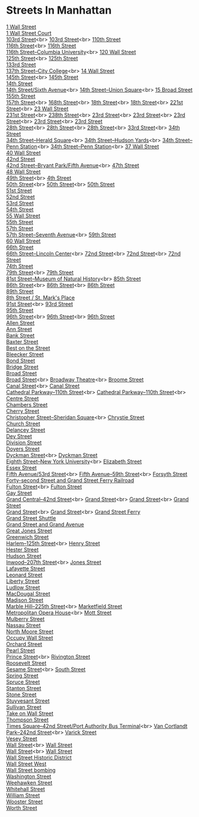 # Streets In Manhattan
[1 Wall Street](https://en.wikipedia.org/wiki/1_Wall_Street)<br>
[1 Wall Street Court](https://en.wikipedia.org/wiki/1_Wall_Street_Court)<br>
[103rd Street](https://en.wikipedia.org/wiki/103rd_Street_(IRT_Broadway–Seventh_Avenue_Line))<br>
[103rd Street](https://en.wikipedia.org/wiki/103rd_Street_(IND_Eighth_Avenue_Line))<br>
[110th Street](https://en.wikipedia.org/wiki/110th_Street_(Manhattan))<br>
[116th Street](https://en.wikipedia.org/wiki/116th_Street_(IND_Eighth_Avenue_Line))<br>
[116th Street](https://en.wikipedia.org/wiki/116th_Street_(Manhattan))<br>
[116th Street–Columbia University](https://en.wikipedia.org/wiki/116th_Street–Columbia_University_(IRT_Broadway–Seventh_Avenue_Line))<br>
[120 Wall Street](https://en.wikipedia.org/wiki/120_Wall_Street)<br>
[125th Street](https://en.wikipedia.org/wiki/125th_Street_(IRT_Broadway–Seventh_Avenue_Line))<br>
[125th Street](https://en.wikipedia.org/wiki/125th_Street_(Manhattan))<br>
[133rd Street](https://en.wikipedia.org/wiki/133rd_Street_(Manhattan))<br>
[137th Street–City College](https://en.wikipedia.org/wiki/137th_Street–City_College_(IRT_Broadway–Seventh_Avenue_Line))<br>
[14 Wall Street](https://en.wikipedia.org/wiki/14_Wall_Street)<br>
[145th Street](https://en.wikipedia.org/wiki/145th_Street_(IRT_Broadway–Seventh_Avenue_Line))<br>
[145th Street](https://en.wikipedia.org/wiki/145th_Street_(Manhattan))<br>
[14th Street](https://en.wikipedia.org/wiki/14th_Street_(Manhattan))<br>
[14th Street/Sixth Avenue](https://en.wikipedia.org/wiki/14th_Street/Sixth_Avenue_(New_York_City_Subway))<br>
[14th Street–Union Square](https://en.wikipedia.org/wiki/14th_Street–Union_Square_(New_York_City_Subway))<br>
[15 Broad Street](https://en.wikipedia.org/wiki/15_Broad_Street)<br>
[155th Street](https://en.wikipedia.org/wiki/155th_Street_(Manhattan))<br>
[157th Street](https://en.wikipedia.org/wiki/157th_Street_(IRT_Broadway–Seventh_Avenue_Line))<br>
[168th Street](https://en.wikipedia.org/wiki/168th_Street_(New_York_City_Subway))<br>
[18th Street](https://en.wikipedia.org/wiki/18th_Street_(IRT_Lexington_Avenue_Line))<br>
[18th Street](https://en.wikipedia.org/wiki/18th_Street_(IRT_Broadway–Seventh_Avenue_Line))<br>
[221st Street](https://en.wikipedia.org/wiki/221st_Street_(IRT_Broadway–Seventh_Avenue_Line))<br>
[23 Wall Street](https://en.wikipedia.org/wiki/23_Wall_Street)<br>
[231st Street](https://en.wikipedia.org/wiki/231st_Street_(IRT_Broadway–Seventh_Avenue_Line))<br>
[238th Street](https://en.wikipedia.org/wiki/238th_Street_(IRT_Broadway–Seventh_Avenue_Line))<br>
[23rd Street](https://en.wikipedia.org/wiki/23rd_Street_(BMT_Broadway_Line))<br>
[23rd Street](https://en.wikipedia.org/wiki/23rd_Street_(IND_Eighth_Avenue_Line))<br>
[23rd Street](https://en.wikipedia.org/wiki/23rd_Street_(IRT_Lexington_Avenue_Line))<br>
[23rd Street](https://en.wikipedia.org/wiki/23rd_Street_(IRT_Broadway–Seventh_Avenue_Line))<br>
[23rd Street](https://en.wikipedia.org/wiki/23rd_Street_(Manhattan))<br>
[28th Street](https://en.wikipedia.org/wiki/28th_Street_(BMT_Broadway_Line))<br>
[28th Street](https://en.wikipedia.org/wiki/28th_Street_(IRT_Lexington_Avenue_Line))<br>
[28th Street](https://en.wikipedia.org/wiki/28th_Street_(IRT_Broadway–Seventh_Avenue_Line))<br>
[33rd Street](https://en.wikipedia.org/wiki/33rd_Street_(IRT_Lexington_Avenue_Line))<br>
[34th Street](https://en.wikipedia.org/wiki/34th_Street_(Manhattan))<br>
[34th Street–Herald Square](https://en.wikipedia.org/wiki/34th_Street–Herald_Square_(New_York_City_Subway))<br>
[34th Street–Hudson Yards](https://en.wikipedia.org/wiki/34th_Street–Hudson_Yards_(IRT_Flushing_Line))<br>
[34th Street–Penn Station](https://en.wikipedia.org/wiki/34th_Street–Penn_Station_(IND_Eighth_Avenue_Line))<br>
[34th Street–Penn Station](https://en.wikipedia.org/wiki/34th_Street–Penn_Station_(IRT_Broadway–Seventh_Avenue_Line))<br>
[37 Wall Street](https://en.wikipedia.org/wiki/37_Wall_Street)<br>
[40 Wall Street](https://en.wikipedia.org/wiki/40_Wall_Street)<br>
[42nd Street](https://en.wikipedia.org/wiki/42nd_Street_(Manhattan))<br>
[42nd Street–Bryant Park/Fifth Avenue](https://en.wikipedia.org/wiki/42nd_Street–Bryant_Park/Fifth_Avenue_(New_York_City_Subway))<br>
[47th Street](https://en.wikipedia.org/wiki/47th_Street_(Manhattan))<br>
[48 Wall Street](https://en.wikipedia.org/wiki/48_Wall_Street)<br>
[49th Street](https://en.wikipedia.org/wiki/49th_Street_(BMT_Broadway_Line))<br>
[4th Street](https://en.wikipedia.org/wiki/4th_Street_(Manhattan))<br>
[50th Street](https://en.wikipedia.org/wiki/50th_Street_(IRT_Broadway–Seventh_Avenue_Line))<br>
[50th Street](https://en.wikipedia.org/wiki/50th_Street_(IND_Eighth_Avenue_Line))<br>
[50th Street](https://en.wikipedia.org/wiki/50th_Street_(Manhattan))<br>
[51st Street](https://en.wikipedia.org/wiki/51st_Street_(Manhattan))<br>
[52nd Street](https://en.wikipedia.org/wiki/52nd_Street_(Manhattan))<br>
[53rd Street](https://en.wikipedia.org/wiki/53rd_Street_(Manhattan))<br>
[54th Street](https://en.wikipedia.org/wiki/54th_Street_(Manhattan))<br>
[55 Wall Street](https://en.wikipedia.org/wiki/55_Wall_Street)<br>
[55th Street](https://en.wikipedia.org/wiki/55th_Street_(Manhattan))<br>
[57th Street](https://en.wikipedia.org/wiki/57th_Street_(Manhattan))<br>
[57th Street–Seventh Avenue](https://en.wikipedia.org/wiki/57th_Street–Seventh_Avenue_(BMT_Broadway_Line))<br>
[59th Street](https://en.wikipedia.org/wiki/59th_Street_(Manhattan))<br>
[60 Wall Street](https://en.wikipedia.org/wiki/60_Wall_Street)<br>
[66th Street](https://en.wikipedia.org/wiki/66th_Street_(Manhattan))<br>
[66th Street–Lincoln Center](https://en.wikipedia.org/wiki/66th_Street–Lincoln_Center_(IRT_Broadway–Seventh_Avenue_Line))<br>
[72nd Street](https://en.wikipedia.org/wiki/72nd_Street_(IRT_Broadway–Seventh_Avenue_Line))<br>
[72nd Street](https://en.wikipedia.org/wiki/72nd_Street_(IND_Eighth_Avenue_Line))<br>
[72nd Street](https://en.wikipedia.org/wiki/72nd_Street_(Manhattan))<br>
[74th Street](https://en.wikipedia.org/wiki/74th_Street_(Manhattan))<br>
[79th Street](https://en.wikipedia.org/wiki/79th_Street_(IRT_Broadway–Seventh_Avenue_Line))<br>
[79th Street](https://en.wikipedia.org/wiki/79th_Street_(Manhattan))<br>
[81st Street–Museum of Natural History](https://en.wikipedia.org/wiki/81st_Street–Museum_of_Natural_History_(IND_Eighth_Avenue_Line))<br>
[85th Street](https://en.wikipedia.org/wiki/85th_Street_(Manhattan))<br>
[86th Street](https://en.wikipedia.org/wiki/86th_Street_(IRT_Broadway–Seventh_Avenue_Line))<br>
[86th Street](https://en.wikipedia.org/wiki/86th_Street_(IND_Eighth_Avenue_Line))<br>
[86th Street](https://en.wikipedia.org/wiki/86th_Street_(Manhattan))<br>
[89th Street](https://en.wikipedia.org/wiki/89th_Street_(Manhattan))<br>
[8th Street / St. Mark's Place](https://en.wikipedia.org/wiki/8th_Street_/_St._Mark's_Place_(Manhattan))<br>
[91st Street](https://en.wikipedia.org/wiki/91st_Street_(IRT_Broadway–Seventh_Avenue_Line))<br>
[93rd Street](https://en.wikipedia.org/wiki/93rd_Street_(Manhattan))<br>
[95th Street](https://en.wikipedia.org/wiki/95th_Street_(Manhattan))<br>
[96th Street](https://en.wikipedia.org/wiki/96th_Street_(IRT_Broadway–Seventh_Avenue_Line))<br>
[96th Street](https://en.wikipedia.org/wiki/96th_Street_(IND_Eighth_Avenue_Line))<br>
[96th Street](https://en.wikipedia.org/wiki/96th_Street_(Manhattan))<br>
[Allen Street](https://en.wikipedia.org/wiki/Allen_Street)<br>
[Ann Street](https://en.wikipedia.org/wiki/Ann_Street_(Manhattan))<br>
[Bank Street](https://en.wikipedia.org/wiki/Bank_Street_(Manhattan))<br>
[Baxter Street](https://en.wikipedia.org/wiki/Baxter_Street)<br>
[Best on the Street](https://en.wikipedia.org/wiki/Best_on_the_Street)<br>
[Bleecker Street](https://en.wikipedia.org/wiki/Bleecker_Street)<br>
[Bond Street](https://en.wikipedia.org/wiki/Bond_Street_(Manhattan))<br>
[Bridge Street](https://en.wikipedia.org/wiki/Bridge_Street_(Manhattan))<br>
[Broad Street](https://en.wikipedia.org/wiki/Broad_Street_(Manhattan))<br>
[Broad Street](https://en.wikipedia.org/wiki/Broad_Street_(BMT_Nassau_Street_Line))<br>
[Broadway Theatre](https://en.wikipedia.org/wiki/Broadway_Theatre_(53rd_Street))<br>
[Broome Street](https://en.wikipedia.org/wiki/Broome_Street)<br>
[Canal Street](https://en.wikipedia.org/wiki/Canal_Street_(New_York_City_Subway))<br>
[Canal Street](https://en.wikipedia.org/wiki/Canal_Street_(Manhattan))<br>
[Cathedral Parkway–110th Street](https://en.wikipedia.org/wiki/Cathedral_Parkway–110th_Street_(IRT_Broadway–Seventh_Avenue_Line))<br>
[Cathedral Parkway–110th Street](https://en.wikipedia.org/wiki/Cathedral_Parkway–110th_Street_(IND_Eighth_Avenue_Line))<br>
[Centre Street](https://en.wikipedia.org/wiki/Centre_Street_(Manhattan))<br>
[Chambers Street](https://en.wikipedia.org/wiki/Chambers_Street_(Manhattan))<br>
[Cherry Street](https://en.wikipedia.org/wiki/Cherry_Street_(Manhattan))<br>
[Christopher Street–Sheridan Square](https://en.wikipedia.org/wiki/Christopher_Street–Sheridan_Square_(IRT_Broadway–Seventh_Avenue_Line))<br>
[Chrystie Street](https://en.wikipedia.org/wiki/Chrystie_Street)<br>
[Church Street](https://en.wikipedia.org/wiki/Church_Street_(Manhattan))<br>
[Delancey Street](https://en.wikipedia.org/wiki/Delancey_Street)<br>
[Dey Street](https://en.wikipedia.org/wiki/Dey_Street)<br>
[Division Street](https://en.wikipedia.org/wiki/Division_Street_(Manhattan))<br>
[Doyers Street](https://en.wikipedia.org/wiki/Doyers_Street)<br>
[Dyckman Street](https://en.wikipedia.org/wiki/Dyckman_Street_(IND_Eighth_Avenue_Line))<br>
[Dyckman Street](https://en.wikipedia.org/wiki/Dyckman_Street)<br>
[Eighth Street–New York University](https://en.wikipedia.org/wiki/Eighth_Street–New_York_University_(BMT_Broadway_Line))<br>
[Elizabeth Street](https://en.wikipedia.org/wiki/Elizabeth_Street_(Manhattan))<br>
[Essex Street](https://en.wikipedia.org/wiki/Essex_Street)<br>
[Fifth Avenue/53rd Street](https://en.wikipedia.org/wiki/Fifth_Avenue/53rd_Street_(IND_Queens_Boulevard_Line))<br>
[Fifth Avenue–59th Street](https://en.wikipedia.org/wiki/Fifth_Avenue–59th_Street_(BMT_Broadway_Line))<br>
[Forsyth Street](https://en.wikipedia.org/wiki/Forsyth_Street)<br>
[Forty-second Street and Grand Street Ferry Railroad](https://en.wikipedia.org/wiki/Forty-second_Street_and_Grand_Street_Ferry_Railroad)<br>
[Fulton Street](https://en.wikipedia.org/wiki/Fulton_Street_(New_York_City_Subway))<br>
[Fulton Street](https://en.wikipedia.org/wiki/Fulton_Street_(Manhattan))<br>
[Gay Street](https://en.wikipedia.org/wiki/Gay_Street_(Manhattan))<br>
[Grand Central–42nd Street](https://en.wikipedia.org/wiki/Grand_Central–42nd_Street_(New_York_City_Subway))<br>
[Grand Street](https://en.wikipedia.org/wiki/Grand_Street_(BMT_Canarsie_Line))<br>
[Grand Street](https://en.wikipedia.org/wiki/Grand_Street_(IND_Sixth_Avenue_Line))<br>
[Grand Street](https://en.wikipedia.org/wiki/Grand_Street_(Manhattan))<br>
[Grand Street](https://en.wikipedia.org/wiki/Grand_Street_(LIRR_Evergreen_Branch_station))<br>
[Grand Street](https://en.wikipedia.org/wiki/Grand_Street_(LIRR_Main_Line_station))<br>
[Grand Street Ferry](https://en.wikipedia.org/wiki/Grand_Street_Ferry)<br>
[Grand Street Shuttle](https://en.wikipedia.org/wiki/Grand_Street_Shuttle)<br>
[Grand Street and Grand Avenue](https://en.wikipedia.org/wiki/Grand_Street_and_Grand_Avenue)<br>
[Great Jones Street](https://en.wikipedia.org/wiki/Great_Jones_Street)<br>
[Greenwich Street](https://en.wikipedia.org/wiki/Greenwich_Street)<br>
[Harlem–125th Street](https://en.wikipedia.org/wiki/Harlem–125th_Street_(Metro-North_station))<br>
[Henry Street](https://en.wikipedia.org/wiki/Henry_Street_(Manhattan))<br>
[Hester Street](https://en.wikipedia.org/wiki/Hester_Street_(Manhattan))<br>
[Hudson Street](https://en.wikipedia.org/wiki/Hudson_Street_(Manhattan))<br>
[Inwood–207th Street](https://en.wikipedia.org/wiki/Inwood–207th_Street_(IND_Eighth_Avenue_Line))<br>
[Jones Street](https://en.wikipedia.org/wiki/Jones_Street)<br>
[Lafayette Street](https://en.wikipedia.org/wiki/Lafayette_Street)<br>
[Leonard Street](https://en.wikipedia.org/wiki/Leonard_Street)<br>
[Liberty Street](https://en.wikipedia.org/wiki/Liberty_Street_(Manhattan))<br>
[Ludlow Street](https://en.wikipedia.org/wiki/Ludlow_Street_(Manhattan))<br>
[MacDougal Street](https://en.wikipedia.org/wiki/MacDougal_Street)<br>
[Madison Street](https://en.wikipedia.org/wiki/Madison_Street_(Manhattan))<br>
[Marble Hill–225th Street](https://en.wikipedia.org/wiki/Marble_Hill–225th_Street_(IRT_Broadway–Seventh_Avenue_Line))<br>
[Marketfield Street](https://en.wikipedia.org/wiki/Marketfield_Street)<br>
[Metropolitan Opera House](https://en.wikipedia.org/wiki/Metropolitan_Opera_House_(39th_Street))<br>
[Mott Street](https://en.wikipedia.org/wiki/Mott_Street)<br>
[Mulberry Street](https://en.wikipedia.org/wiki/Mulberry_Street_(Manhattan))<br>
[Nassau Street](https://en.wikipedia.org/wiki/Nassau_Street_(Manhattan))<br>
[North Moore Street](https://en.wikipedia.org/wiki/North_Moore_Street)<br>
[Occupy Wall Street](https://en.wikipedia.org/wiki/Occupy_Wall_Street)<br>
[Orchard Street](https://en.wikipedia.org/wiki/Orchard_Street_(Manhattan))<br>
[Pearl Street](https://en.wikipedia.org/wiki/Pearl_Street_(Manhattan))<br>
[Prince Street](https://en.wikipedia.org/wiki/Prince_Street_(BMT_Broadway_Line))<br>
[Rivington Street](https://en.wikipedia.org/wiki/Rivington_Street)<br>
[Roosevelt Street](https://en.wikipedia.org/wiki/Roosevelt_Street)<br>
[Sesame Street](https://en.wikipedia.org/wiki/Sesame_Street_(fictional_location))<br>
[South Street](https://en.wikipedia.org/wiki/South_Street_(Manhattan))<br>
[Spring Street](https://en.wikipedia.org/wiki/Spring_Street_(Manhattan))<br>
[Spruce Street](https://en.wikipedia.org/wiki/Spruce_Street_(Manhattan))<br>
[Stanton Street](https://en.wikipedia.org/wiki/Stanton_Street)<br>
[Stone Street](https://en.wikipedia.org/wiki/Stone_Street_(Manhattan))<br>
[Stuyvesant Street](https://en.wikipedia.org/wiki/Stuyvesant_Street)<br>
[Sullivan Street](https://en.wikipedia.org/wiki/Sullivan_Street)<br>
[Take on Wall Street](https://en.wikipedia.org/wiki/Take_on_Wall_Street)<br>
[Thompson Street](https://en.wikipedia.org/wiki/Thompson_Street_(Manhattan))<br>
[Times Square–42nd Street/Port Authority Bus Terminal](https://en.wikipedia.org/wiki/Times_Square–42nd_Street/Port_Authority_Bus_Terminal_(New_York_City_Subway))<br>
[Van Cortlandt Park–242nd Street](https://en.wikipedia.org/wiki/Van_Cortlandt_Park–242nd_Street_(IRT_Broadway–Seventh_Avenue_Line))<br>
[Varick Street](https://en.wikipedia.org/wiki/Varick_Street)<br>
[Vesey Street](https://en.wikipedia.org/wiki/Vesey_Street)<br>
[Wall Street](https://en.wikipedia.org/wiki/Wall_Street_(IRT_Lexington_Avenue_Line))<br>
[Wall Street](https://en.wikipedia.org/wiki/Wall_Street)<br>
[Wall Street](https://en.wikipedia.org/wiki/Wall_Street_(IRT_Broadway–Seventh_Avenue_Line))<br>
[Wall Street](https://en.wikipedia.org/wiki/Wall_Street_(photograph))<br>
[Wall Street Historic District](https://en.wikipedia.org/wiki/Wall_Street_Historic_District_(Manhattan))<br>
[Wall Street West](https://en.wikipedia.org/wiki/Wall_Street_West)<br>
[Wall Street bombing](https://en.wikipedia.org/wiki/Wall_Street_bombing)<br>
[Washington Street](https://en.wikipedia.org/wiki/Washington_Street_(Manhattan))<br>
[Weehawken Street](https://en.wikipedia.org/wiki/Weehawken_Street)<br>
[Whitehall Street](https://en.wikipedia.org/wiki/Whitehall_Street)<br>
[William Street](https://en.wikipedia.org/wiki/William_Street_(Manhattan))<br>
[Wooster Street](https://en.wikipedia.org/wiki/Wooster_Street_(Manhattan))<br>
[Worth Street](https://en.wikipedia.org/wiki/Worth_Street)<br>
